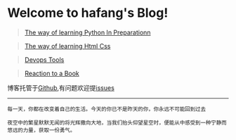 # Welcome to hafang's Blog!

> [The way of learning Python In Preparationn](https://www.hafang.top/article/python-learn-way)

> [The way of learning Html Css](http://www.hafang.top)

> [Devops Tools](http://www.hafang/top)

> [Reaction to a Book](http://www.hafang.top/article/reaction-to-book)

博客托管于[Github](https://github.com/chenfan0307/blog),有问题欢迎提[issues](https://github.com/chenfan0307/blog/issues)

---

```
每一天，你都在改变着自己的生活。今天的你已不是昨天的你，你永远不可能回到过去

夜空中的繁星默默无闻的将光辉撒向大地，当我们抬头仰望星空时，便能从中感受到一种宁静而悠远的力量，获取一份勇气。
```
